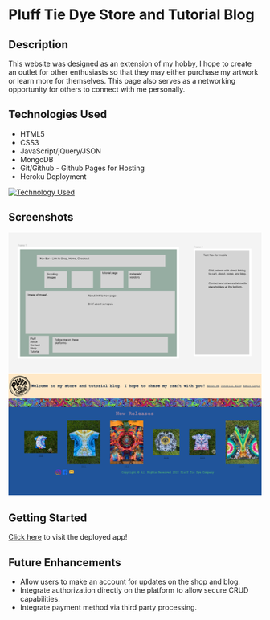 # Pluff Tie Dye Store and Tutorial Blog

## Description
This website was designed as an extension of my hobby, I hope to create an outlet for other enthusiasts so that they may either purchase my artwork or learn more for themselves. This page also serves as a networking opportunity for others to connect with me personally. 

## Technologies Used
- HTML5
- CSS3
- JavaScript/jQuery/JSON
- MongoDB
- Git/Github - Github Pages for Hosting
- Heroku Deployment 


[![Technology Used](https://skillicons.dev/icons?i=html,css,javascript,github,figma,heroku,&theme=light)](https://skillicons.dev)

## Screenshots
![wireframe](./Public/images/Pluff%20Wireframe.png)
![production version](./Public/images/PluffShop%20deployed.png)

## Getting Started
[Click here](https://pluff-store.herokuapp.com/products) to visit the deployed app!

## Future Enhancements
- Allow users to make an account for updates on the shop and blog. 
- Integrate authorization directly on the platform to allow secure CRUD capabilities. 
- Integrate payment method via third party processing. 
